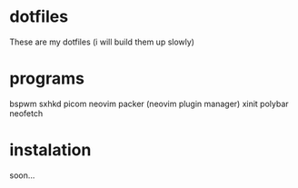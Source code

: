 # dotfiles

These are my dotfiles (i will build them up slowly)

# programs

bspwm
sxhkd
picom
neovim
packer (neovim plugin manager)
xinit
polybar
neofetch

# instalation

soon...
